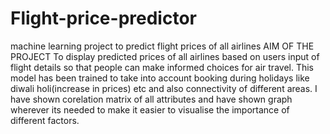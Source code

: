 # Flight-price-predictor
machine learning project to predict flight prices of all airlines
AIM OF THE PROJECT 
To display predicted prices of all airlines  based on users input of flight details so that people can make informed choices for air travel.
This model has been trained to take into account booking during holidays like diwali holi(increase in prices) etc and also connectivity of different areas. 
I have shown corelation matrix of all attributes and have shown graph wherever its needed to make it easier to visualise the importance of different factors.
